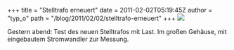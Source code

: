 +++
title = "Stelltrafo erneuert"
date = 2011-02-02T05:19:45Z
author = "typ_o"
path = "/blog/2011/02/02/stelltrafo-erneuert"
+++
![](/media/IMAG0700.jpg)

Gestern abend: Test des neuen Stelltrafos mit Last. Im großen Gehäuse,
mit eingebautem Stromwandler zur Messung.
